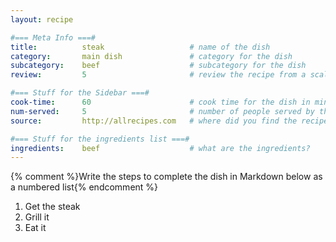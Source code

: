 ```yaml
---
layout: recipe

#=== Meta Info ===#
title: 			steak					# name of the dish
category:		main dish				# category for the dish
subcategory:	beef					# subcategory for the dish
review:			5						# review the recipe from a scale of 1 (bad!) to 5 (amazing!)

#=== Stuff for the Sidebar ===#
cook-time:		60						# cook time for the dish in minutes
num-served:		5						# number of people served by the dish
source:			http://allrecipes.com  	# where did you find the recipe?

#=== Stuff for the ingredients list ===#
ingredients:	beef					# what are the ingredients?
---
```




{% comment %}Write the steps to complete the dish in Markdown below as a numbered list{% endcomment %}

1. Get the steak
2. Grill it
3. Eat it